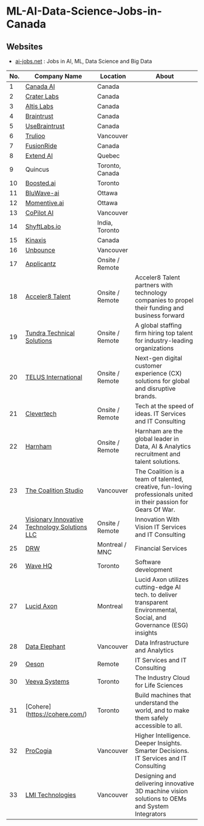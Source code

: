 # ML-AI-Data-Science-Jobs-in-Canada

## Websites
- [ai-jobs.net](https://ai-jobs.net/) : Jobs in AI, ML, Data Science and Big Data

| No. | Company Name | Location | About | 
|-----|--------------|-----------|--------|
| 1   | [Canada AI](http://www.canada.ai/directory#) | Canada | |
| 2   | [Crater Labs](https://craterlabs.io/) | Canada | |
| 3   | [Altis Labs](https://www.altislabs.com/) | Canada | |
| 4   | [Braintrust](https://www.usebraintrust.com/) | Canada | |
| 5   | [UseBraintrust](http://usebraintrust.com) | Canada | |
| 6   | [Trulioo](http://trulioo.com) | Vancouver| |
| 7   | [FusionRide](http://fusionride.com) | Canada | |
| 8   | [Extend AI](http://extend.ai) | Quebec | |
| 9   | Quincus | Toronto, Canada | |
| 10  | [Boosted.ai](http://Boosted.ai) | Toronto  ||
| 11  | [BluWave-ai](http://Bluwave-ai.com) | Ottawa  ||
| 12  | [Momentive.ai](http://Momentive.ai) | Ottawa | |
| 13  | [CoPilot AI](http://copilotai.com) | Vancouver | |
| 14  | [ShyftLabs.io](http://ShyftLabs.io) | India, Toronto | |
| 15  | [Kinaxis](http://kinaxis.com/) | Canada | |
| 16  | [Unbounce](https://unbounce.com/) | Vancouver | |
| 17  | [Applicantz](https://www.applicantz.com/) | Onsite / Remote | |
| 18  | [Acceler8 Talent](https://www.acceler8talent.com/) | Onsite / Remote | Acceler8 Talent partners with technology companies to propel their funding and business forward|
| 19  | [Tundra Technical Solutions](https://tundra.talentnet.community/) | Onsite / Remote | A global staffing firm hiring top talent for industry-leading organizations|
| 20  | [TELUS International](https://www.telusinternational.com/) | Onsite / Remote | Next-gen digital customer experience (CX) solutions for global and disruptive brands.|
| 21  | [Clevertech](https://clevertech.biz/remote-jobs?ct_source=linkedin) | Onsite / Remote | Tech at the speed of ideas. IT Services and IT Consulting| 
| 22  | [Harnham](https://www.harnham.com/) | Onsite / Remote | Harnham are the global leader in Data, AI & Analytics recruitment and talent solutions.| 
| 23 | [The Coalition Studio](https://www.thecoalitionstudio.com/) | Vancouver | The Coalition is a team of talented, creative, fun-loving professionals united in their passion for Gears Of War.|
| 24 | [Visionary Innovative Technology Solutions LLC](https://www.vitsus.com/) | Onsite / Remote | Innovation With Vision IT Services and IT Consulting |
| 25 | [DRW](https://drw.com/) | Montreal / MNC | Financial Services |
| 26 | [Wave HQ](https://www.waveapps.com/) | Toronto | Software development | 
| 27 | [Lucid Axon](https://lucidaxon.com/) | Montreal | Lucid Axon utilizes cutting-edge AI tech. to deliver transparent Environmental, Social, and Governance (ESG) insights |
| 28 | [Data Elephant](https://www.dataelephant.com/) | Vancouver | Data Infrastructure and Analytics |
| 29 | [Oeson](https://www.oeson.in/) | Remote | IT Services and IT Consulting |
| 30 | [Veeva Systems](https://www.veeva.com/) | Toronto | The Industry Cloud for Life Sciences |
| 31 | [Cohere] (https://cohere.com/) | Toronto | Build machines that understand the world, and to make them safely accessible to all. |
| 32 | [ProCogia](https://procogia.com/) | Vancouver | Higher Intelligence. Deeper Insights. Smarter Decisions. IT Services and IT Consulting |
| 33 | [LMI Technologies](https://lmi3d.com/) | Vancouver | Designing and delivering innovative 3D machine vision solutions to OEMs and System Integrators |
